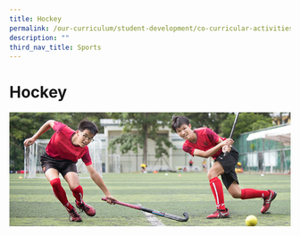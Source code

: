 ```yaml
---
title: Hockey
permalink: /our-curriculum/student-development/co-curricular-activities/sports-games/hockey/
description: ""
third_nav_title: Sports
---
```

# **Hockey**

![](/images/Hockey.jpg)